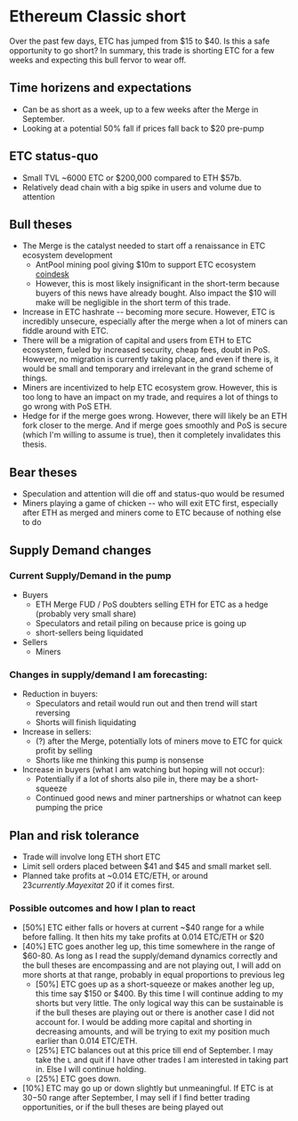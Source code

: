 # Ethereum Classic short
Over the past few days, ETC has jumped from $15 to $40. Is this a safe opportunity to go short? In summary, this trade is shorting ETC for a few weeks and expecting this bull fervor to wear off. 

## Time horizens and expectations
- Can be as short as a week, up to a few weeks after the Merge in September. 
- Looking at a potential 50% fall if prices fall back to $20 pre-pump

## ETC status-quo
- Small TVL ~6000 ETC or $200,000 compared to ETH $57b. 
- Relatively dead chain with a big spike in users and volume due to attention

## Bull theses
- The Merge is the catalyst needed to start off a renaissance in ETC ecosystem development
    - AntPool mining pool giving $10m to support ETC ecosystem [coindesk](https://www.coindesk.com/business/2022/07/26/antpool-supports-ethereum-classic-ecosystem-with-10m-investment/)
    - However, this is most likely insignificant in the short-term because buyers of this news have already bought. Also impact the $10 will make will be negligible in the short term of this trade. 
- Increase in ETC hashrate -- becoming more secure. However, ETC is incredibly unsecure, especially after the merge when a lot of miners can fiddle around with ETC. 
- There will be a migration of capital and users from ETH to ETC ecosystem, fueled by increased security, cheap fees, doubt in PoS. However, no migration is currently taking place, and even if there is, it would be small and temporary and irrelevant in the grand scheme of things. 
- Miners are incentivized to help ETC ecosystem grow. However, this is too long to have an impact on my trade, and requires a lot of things to go wrong with PoS ETH. 
- Hedge for if the merge goes wrong. However, there will likely be an ETH fork closer to the merge. And if merge goes smoothly and PoS is secure (which I'm willing to assume is true), then it completely invalidates this thesis. 

## Bear theses
- Speculation and attention will die off and status-quo would be resumed
- Miners playing a game of chicken -- who will exit ETC first, especially after ETH as merged and miners come to ETC because of nothing else to do

## Supply Demand changes
### Current Supply/Demand in the pump
- Buyers
    - ETH Merge FUD / PoS doubters selling ETH for ETC as a hedge (probably very small share)
    - Speculators and retail piling on because price is going up
    - short-sellers being liquidated
- Sellers
    - Miners

### Changes in supply/demand I am forecasting:
- Reduction in buyers:
    - Speculators and retail would run out and then trend will start reversing
    - Shorts will finish liquidating
- Increase in sellers:
    - (?) after the Merge, potentially lots of miners move to ETC for quick profit by selling 
    - Shorts like me thinking this pump is nonsense
- Increase in buyers (what I am watching but hoping will not occur):
    - Potentially if a lot of shorts also pile in, there may be a short-squeeze
    - Continued good news and miner partnerships or whatnot can keep pumping the price

## Plan and risk tolerance
- Trade will involve long ETH short ETC
- Limit sell orders placed between $41 and $45 and small market sell. 
- Planned take profits at ~0.014 ETC/ETH, or around $23 currently. May exit at ~$20 if it comes first. 

### Possible outcomes and how I plan to react
- [50%] ETC either falls or hovers at current ~$40 range for a while before falling. It then hits my take profits at 0.014 ETC/ETH or $20
- [40%] ETC goes another leg up, this time somewhere in the range of $60-80. As long as I read the supply/demand dynamics correctly and the bull theses are encompassing and are not playing out, I will add on more shorts at that range, probably in equal proportions to previous leg
    - [50%] ETC goes up as a short-squeeze or makes another leg up, this time say $150 or $400. By this time I will continue adding to my shorts but very little. The only logical way this can be sustainable is if the bull theses are playing out or there is another case I did not account for. I would be adding more capital and shorting in decreasing amounts, and will be trying to exit my position much earlier than 0.014 ETC/ETH. 
    - [25%] ETC balances out at this price till end of September. I may take the `L` and quit if I have other trades I am interested in taking part in. Else I will continue holding. 
    - [25%] ETC goes down. 
- [10%] ETC may go up or down slightly but unmeaningful. If ETC is at $30-$50 range after September, I may sell if I find better trading opportunities, or if the bull theses are being played out
